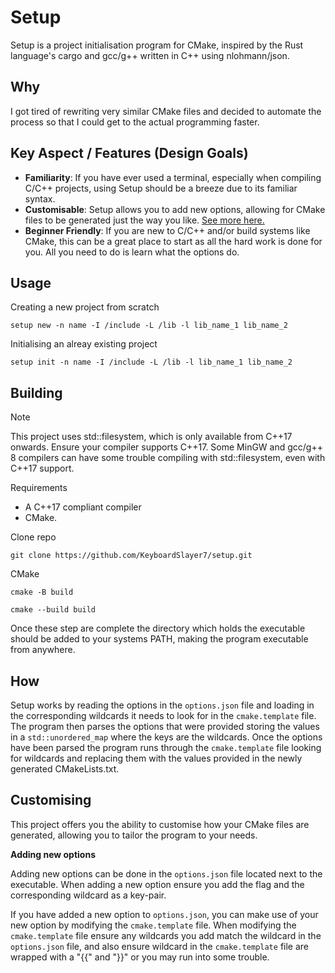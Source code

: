 # Setup

Setup is a project initialisation program for CMake, inspired by the Rust language's cargo and gcc/g++ written in C++ using nlohmann/json.

## Why

I got tired of rewriting very similar CMake files and decided to automate the process so that I could get to the actual programming faster.

## Key Aspect / Features (Design Goals)

- **Familiarity**: If you have ever used a terminal, especially when compiling C/C++ projects, using Setup should be a breeze due to its familiar syntax. 
- **Customisable**: Setup allows you to add new options, allowing for CMake files to be generated just the way you like. [See more here.](#customising) 
- **Beginner Friendly**: If you are new to C/C++ and/or build systems like CMake, this can be a great place to start as all the hard work is done for you. All you need to do is learn what the options do.

## Usage

Creating a new project from scratch

`setup new -n name -I /include -L /lib -l lib_name_1 lib_name_2`

Initialising an alreay existing project

`setup init -n name -I /include -L /lib -l lib_name_1 lib_name_2`

## Building

>[!NOTE]
>This project uses std::filesystem, which is only available from C++17 onwards. Ensure your compiler supports C++17.
>Some MinGW and gcc/g++ 8 compilers can have some trouble compiling with std::filesystem, even with C++17 support.

Requirements

- A C++17 compliant compiler
- CMake.

Clone repo

`git clone https://github.com/KeyboardSlayer7/setup.git`

CMake

`cmake -B build`

`cmake --build build`

Once these step are complete the directory which holds the executable should be added to your systems PATH, making the program executable from anywhere.

## How

Setup works by reading the options in the `options.json` file and loading in the corresponding wildcards it needs to look for in the `cmake.template` file. The program then parses the options that were provided storing the values in a `std::unordered_map` where the keys are the wildcards. Once the options have been parsed the program runs through the `cmake.template` file looking for wildcards and replacing them with the values provided in the newly generated CMakeLists.txt.

## Customising

This project offers you the ability to customise how your CMake files are generated, allowing you to tailor the program to your needs.

**Adding new options**

Adding new options can be done in the `options.json` file located next to the executable. When adding a new option ensure you add the flag and the corresponding wildcard as a key-pair.

If you have added a new option to `options.json`, you can make use of your new option by modifying the `cmake.template` file. When modifying the `cmake.template` file ensure any wildcards you add match the wildcard in the `options.json` file, and also ensure wildcard in the `cmake.template` file are wrapped with a "{{" and "}}" or you may run into some trouble.